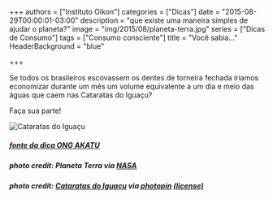 +++
authors = ["Instituto Oikon"]
categories = ["Dicas"]
date = "2015-08-29T00:00:01-03:00"
description = "que existe uma maneira simples de ajudar o planeta?"
image = "img/2015/08/planeta-terra.jpg"
series = ["Dicas de Consumo"]
tags = ["Consumo consciente"]
title = "Você sabia..."
  HeaderBackground = "blue"

+++

Se todos os brasileiros escovassem os dentes de torneira fechada iriamos economizar durante um mês um volume equivalente a um dia e meio das águas que caem nas Cataratas do Iguaçu?

Faça sua parte!

![Cataratas do Iguaçu](https://s3-sa-east-1.amazonaws.com/blog.autoconexao.org.br/img/2015/08/cataratas-do-iguacu.jpg)



##### [fonte da dica ONG AKATU](http://www.akatu.org.br/Dicas)


##### photo credit: Planeta Terra</a> via <a href="http://photopin.com">NASA</a> <a href="https://www.nasa.gov/multimedia/imagegallery/index.html"></a>

##### photo credit: <a href="http://www.flickr.com/photos/8865243@N02/5633792516">Cataratas do Iguaçu</a> via <a href="http://photopin.com">photopin</a> <a href="https://creativecommons.org/licenses/by-nd/2.0/">(license)</a>
